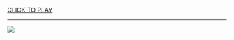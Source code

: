
<a href="https://premium76.site?title=driving_simulator_unblocked_games&ref=13M">CLICK TO PLAY</a></h3>
<hr>

<a href="https://premium76.site?title=driving_simulator_unblocked_games&ref=13M"><img src="https://clearcache.store/games.png"></a>


